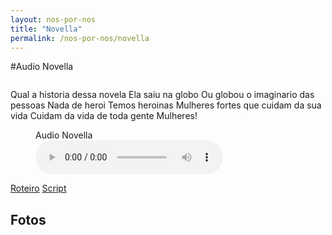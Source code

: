```yaml
---
layout: nos-por-nos
title: "Novella"
permalink: /nos-por-nos/novella
---
```


#Audio Novella

<img src="">

Qual a historia dessa novela
Ela saiu na globo
Ou globou o imaginario das pessoas
Nada de heroi
Temos heroinas
Mulheres fortes que cuidam da sua vida
Cuidam da vida de toda gente
Mulheres!

<figure class="audio">
  <figcaption>Audio Novella</figcaption>
  <audio
    controls="controls"
    src="{{ site.baseurl }}/assets/musicas/audionovella.audio">
      {{ site.unsupported }}
  </audio>
</figure>

<a href="assets/roteiro.pdf" target="_blank">Roteiro</a>
<a href="assets/script.pdf" target="_blank">Script</a>

## Fotos

<img src="">
<img src="">
<img src="">
<img src="">
